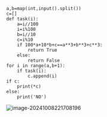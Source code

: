 

```
a,b=map(int,input().split())
c=[]
def task(i):
    a=i//100
    i=i%100
    b=i//10
    c=i%10
    if 100*a+10*b+c==a**3+b**3+c**3:
        return True
    else:
        return False
for i in range(a,b+1):
    if task(i):
        c.append(i)
if c:
    print(*c)
else:
    print('NO')
```

![image-20241008221708196](C:\Users\huawei\AppData\Roaming\Typora\typora-user-images\image-20241008221708196.png)